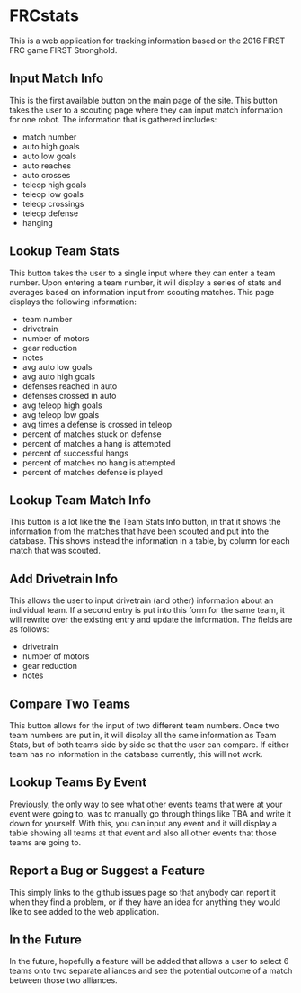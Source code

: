 # FRCstats

This is a web application for tracking information based on the 2016 FIRST FRC game FIRST Stronghold.

## Input Match Info

This is the first available button on the main page of the site. This button takes the user to a scouting page where they can input match information for one robot. The information that is gathered includes:

* match number
* auto high goals
* auto low goals
* auto reaches
* auto crosses
* teleop high goals
* teleop low goals
* teleop crossings
* teleop defense
* hanging

## Lookup Team Stats

This button takes the user to a single input where they can enter a team number. Upon entering a team number, it will display a series of stats and averages based on information input from scouting matches. This page displays the following information:

* team number
* drivetrain
* number of motors
* gear reduction
* notes
* avg auto low goals
* avg auto high goals
* defenses reached in auto
* defenses crossed in auto
* avg teleop high goals
* avg teleop low goals
* avg times a defense is crossed in teleop
* percent of matches stuck on defense
* percent of matches a hang is attempted
* percent of successful hangs
* percent of matches no hang is attempted
* percent of matches defense is played

## Lookup Team Match Info

This button is a lot like the the Team Stats Info button, in that it shows the information from the matches that have been scouted and put into the database. This shows instead the information in a table, by column for each match that was scouted.

## Add Drivetrain Info

This allows the user to input drivetrain (and other) information about an individual team. If a second entry is put into this form for the same team, it will rewrite over the existing entry and update the information. The fields are as follows:

* drivetrain
* number of motors
* gear reduction
* notes

## Compare Two Teams

This button allows for the input of two different team numbers. Once two team numbers are put in, it will display all the same information as Team Stats, but of both teams side by side so that the user can compare. If either team has no information in the database currently, this will not work.

## Lookup Teams By Event

Previously, the only way to see what other events teams that were at your event were going to, was to manually go through things like TBA and write it down for yourself. With this, you can input any event and it will display a table showing all teams at that event and also all other events that those teams are going to.

## Report a Bug or Suggest a Feature

This simply links to the github issues page so that anybody can report it when they find a problem, or if they have an idea for anything they would like to see added to the web application.

## In the Future

In the future, hopefully a feature will be added that allows a user to select 6 teams onto two separate alliances and see the potential outcome of a match between those two alliances.
